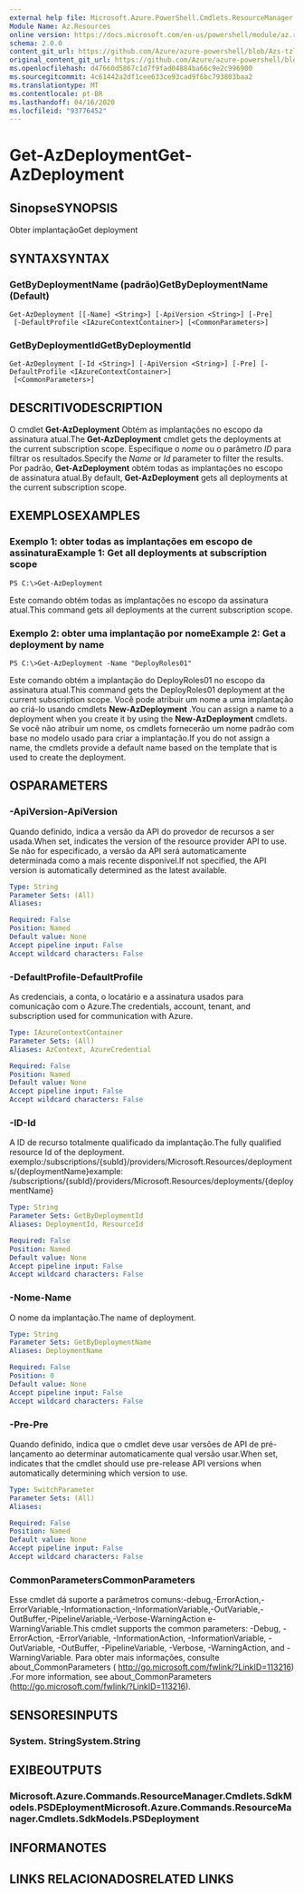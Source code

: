 ```yaml
---
external help file: Microsoft.Azure.PowerShell.Cmdlets.ResourceManager.dll-Help.xml
Module Name: Az.Resources
online version: https://docs.microsoft.com/en-us/powershell/module/az.resources/get-Azdeployment
schema: 2.0.0
content_git_url: https://github.com/Azure/azure-powershell/blob/Azs-tzl/src/Resources/Resources/help/Get-AzDeployment.md
original_content_git_url: https://github.com/Azure/azure-powershell/blob/Azs-tzl/src/Resources/Resources/help/Get-AzDeployment.md
ms.openlocfilehash: d47660d5867c1d7f9fad04884ba66c9e2c996900
ms.sourcegitcommit: 4c61442a2df1cee633ce93cad9f6bc793803baa2
ms.translationtype: MT
ms.contentlocale: pt-BR
ms.lasthandoff: 04/16/2020
ms.locfileid: "93776452"
---
```

# <span data-ttu-id="0745b-101">Get-AzDeployment</span><span class="sxs-lookup"><span data-stu-id="0745b-101">Get-AzDeployment</span></span>

## <span data-ttu-id="0745b-102">Sinopse</span><span class="sxs-lookup"><span data-stu-id="0745b-102">SYNOPSIS</span></span>
<span data-ttu-id="0745b-103">Obter implantação</span><span class="sxs-lookup"><span data-stu-id="0745b-103">Get deployment</span></span>

## <span data-ttu-id="0745b-104">SYNTAX</span><span class="sxs-lookup"><span data-stu-id="0745b-104">SYNTAX</span></span>

### <span data-ttu-id="0745b-105">GetByDeploymentName (padrão)</span><span class="sxs-lookup"><span data-stu-id="0745b-105">GetByDeploymentName (Default)</span></span>
```
Get-AzDeployment [[-Name] <String>] [-ApiVersion <String>] [-Pre]
 [-DefaultProfile <IAzureContextContainer>] [<CommonParameters>]
```

### <span data-ttu-id="0745b-106">GetByDeploymentId</span><span class="sxs-lookup"><span data-stu-id="0745b-106">GetByDeploymentId</span></span>
```
Get-AzDeployment [-Id <String>] [-ApiVersion <String>] [-Pre] [-DefaultProfile <IAzureContextContainer>]
 [<CommonParameters>]
```

## <span data-ttu-id="0745b-107">DESCRITIVO</span><span class="sxs-lookup"><span data-stu-id="0745b-107">DESCRIPTION</span></span>
<span data-ttu-id="0745b-108">O cmdlet **Get-AzDeployment** Obtém as implantações no escopo da assinatura atual.</span><span class="sxs-lookup"><span data-stu-id="0745b-108">The **Get-AzDeployment** cmdlet gets the deployments at the current subscription scope.</span></span>
<span data-ttu-id="0745b-109">Especifique o *nome* ou o parâmetro *ID* para filtrar os resultados.</span><span class="sxs-lookup"><span data-stu-id="0745b-109">Specify the *Name* or *Id* parameter to filter the results.</span></span>
<span data-ttu-id="0745b-110">Por padrão, **Get-AzDeployment** obtém todas as implantações no escopo de assinatura atual.</span><span class="sxs-lookup"><span data-stu-id="0745b-110">By default, **Get-AzDeployment** gets all deployments at the current subscription scope.</span></span>

## <span data-ttu-id="0745b-111">EXEMPLOS</span><span class="sxs-lookup"><span data-stu-id="0745b-111">EXAMPLES</span></span>

### <span data-ttu-id="0745b-112">Exemplo 1: obter todas as implantações em escopo de assinatura</span><span class="sxs-lookup"><span data-stu-id="0745b-112">Example 1: Get all deployments at subscription scope</span></span>
```
PS C:\>Get-AzDeployment
```

<span data-ttu-id="0745b-113">Este comando obtém todas as implantações no escopo da assinatura atual.</span><span class="sxs-lookup"><span data-stu-id="0745b-113">This command gets all deployments at the current subscription scope.</span></span>

### <span data-ttu-id="0745b-114">Exemplo 2: obter uma implantação por nome</span><span class="sxs-lookup"><span data-stu-id="0745b-114">Example 2: Get a deployment by name</span></span>
```
PS C:\>Get-AzDeployment -Name "DeployRoles01"
```

<span data-ttu-id="0745b-115">Este comando obtém a implantação do DeployRoles01 no escopo da assinatura atual.</span><span class="sxs-lookup"><span data-stu-id="0745b-115">This command gets the DeployRoles01 deployment at the current subscription scope.</span></span>
<span data-ttu-id="0745b-116">Você pode atribuir um nome a uma implantação ao criá-lo usando cmdlets **New-AzDeployment** .</span><span class="sxs-lookup"><span data-stu-id="0745b-116">You can assign a name to a deployment when you create it by using the **New-AzDeployment** cmdlets.</span></span>
<span data-ttu-id="0745b-117">Se você não atribuir um nome, os cmdlets fornecerão um nome padrão com base no modelo usado para criar a implantação.</span><span class="sxs-lookup"><span data-stu-id="0745b-117">If you do not assign a name, the cmdlets provide a default name based on the template that is used to create the deployment.</span></span>

## <span data-ttu-id="0745b-118">OS</span><span class="sxs-lookup"><span data-stu-id="0745b-118">PARAMETERS</span></span>

### <span data-ttu-id="0745b-119">-ApiVersion</span><span class="sxs-lookup"><span data-stu-id="0745b-119">-ApiVersion</span></span>
<span data-ttu-id="0745b-120">Quando definido, indica a versão da API do provedor de recursos a ser usada.</span><span class="sxs-lookup"><span data-stu-id="0745b-120">When set, indicates the version of the resource provider API to use.</span></span>
<span data-ttu-id="0745b-121">Se não for especificado, a versão da API será automaticamente determinada como a mais recente disponível.</span><span class="sxs-lookup"><span data-stu-id="0745b-121">If not specified, the API version is automatically determined as the latest available.</span></span>

```yaml
Type: String
Parameter Sets: (All)
Aliases:

Required: False
Position: Named
Default value: None
Accept pipeline input: False
Accept wildcard characters: False
```

### <span data-ttu-id="0745b-122">-DefaultProfile</span><span class="sxs-lookup"><span data-stu-id="0745b-122">-DefaultProfile</span></span>
<span data-ttu-id="0745b-123">As credenciais, a conta, o locatário e a assinatura usados para comunicação com o Azure.</span><span class="sxs-lookup"><span data-stu-id="0745b-123">The credentials, account, tenant, and subscription used for communication with Azure.</span></span>

```yaml
Type: IAzureContextContainer
Parameter Sets: (All)
Aliases: AzContext, AzureCredential

Required: False
Position: Named
Default value: None
Accept pipeline input: False
Accept wildcard characters: False
```

### <span data-ttu-id="0745b-124">-ID</span><span class="sxs-lookup"><span data-stu-id="0745b-124">-Id</span></span>
<span data-ttu-id="0745b-125">A ID de recurso totalmente qualificado da implantação.</span><span class="sxs-lookup"><span data-stu-id="0745b-125">The fully qualified resource Id of the deployment.</span></span>
<span data-ttu-id="0745b-126">exemplo:/subscriptions/{subId}/providers/Microsoft.Resources/deployments/{deploymentName}</span><span class="sxs-lookup"><span data-stu-id="0745b-126">example: /subscriptions/{subId}/providers/Microsoft.Resources/deployments/{deploymentName}</span></span>

```yaml
Type: String
Parameter Sets: GetByDeploymentId
Aliases: DeploymentId, ResourceId

Required: False
Position: Named
Default value: None
Accept pipeline input: False
Accept wildcard characters: False
```

### <span data-ttu-id="0745b-127">-Nome</span><span class="sxs-lookup"><span data-stu-id="0745b-127">-Name</span></span>
<span data-ttu-id="0745b-128">O nome da implantação.</span><span class="sxs-lookup"><span data-stu-id="0745b-128">The name of deployment.</span></span>

```yaml
Type: String
Parameter Sets: GetByDeploymentName
Aliases: DeploymentName

Required: False
Position: 0
Default value: None
Accept pipeline input: False
Accept wildcard characters: False
```

### <span data-ttu-id="0745b-129">-Pre</span><span class="sxs-lookup"><span data-stu-id="0745b-129">-Pre</span></span>
<span data-ttu-id="0745b-130">Quando definido, indica que o cmdlet deve usar versões de API de pré-lançamento ao determinar automaticamente qual versão usar.</span><span class="sxs-lookup"><span data-stu-id="0745b-130">When set, indicates that the cmdlet should use pre-release API versions when automatically determining which version to use.</span></span>

```yaml
Type: SwitchParameter
Parameter Sets: (All)
Aliases:

Required: False
Position: Named
Default value: None
Accept pipeline input: False
Accept wildcard characters: False
```

### <span data-ttu-id="0745b-131">CommonParameters</span><span class="sxs-lookup"><span data-stu-id="0745b-131">CommonParameters</span></span>
<span data-ttu-id="0745b-132">Esse cmdlet dá suporte a parâmetros comuns:-debug,-ErrorAction,-ErrorVariable,-Informationaction,-InformationVariable,-OutVariable,-OutBuffer,-PipelineVariable,-Verbose-WarningAction e-WarningVariable.</span><span class="sxs-lookup"><span data-stu-id="0745b-132">This cmdlet supports the common parameters: -Debug, -ErrorAction, -ErrorVariable, -InformationAction, -InformationVariable, -OutVariable, -OutBuffer, -PipelineVariable, -Verbose, -WarningAction, and -WarningVariable.</span></span> <span data-ttu-id="0745b-133">Para obter mais informações, consulte about_CommonParameters ( http://go.microsoft.com/fwlink/?LinkID=113216) .</span><span class="sxs-lookup"><span data-stu-id="0745b-133">For more information, see about_CommonParameters (http://go.microsoft.com/fwlink/?LinkID=113216).</span></span>

## <span data-ttu-id="0745b-134">SENSORES</span><span class="sxs-lookup"><span data-stu-id="0745b-134">INPUTS</span></span>

### <span data-ttu-id="0745b-135">System. String</span><span class="sxs-lookup"><span data-stu-id="0745b-135">System.String</span></span>

## <span data-ttu-id="0745b-136">EXIBE</span><span class="sxs-lookup"><span data-stu-id="0745b-136">OUTPUTS</span></span>

### <span data-ttu-id="0745b-137">Microsoft.Azure.Commands.ResourceManager.Cmdlets.SdkModels.PSDEployment</span><span class="sxs-lookup"><span data-stu-id="0745b-137">Microsoft.Azure.Commands.ResourceManager.Cmdlets.SdkModels.PSDeployment</span></span>

## <span data-ttu-id="0745b-138">INFORMA</span><span class="sxs-lookup"><span data-stu-id="0745b-138">NOTES</span></span>

## <span data-ttu-id="0745b-139">LINKS RELACIONADOS</span><span class="sxs-lookup"><span data-stu-id="0745b-139">RELATED LINKS</span></span>
